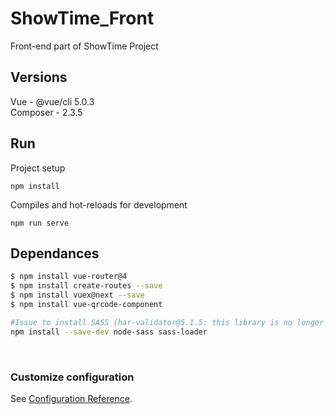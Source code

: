 # ShowTime_Front

Front-end part of ShowTime Project

## Versions

Vue - @vue/cli 5.0.3 \
Composer - 2.3.5

## Run

Project setup

```
npm install
```

Compiles and hot-reloads for development

```
npm run serve

```

## Dependances

```bash
$ npm install vue-router@4
$ npm install create-routes --save
$ npm install vuex@next --save
$ npm install vue-qrcode-component

#Issue to install SASS (har-validator@5.1.5: this library is no longer supported)
npm install --save-dev node-sass sass-loader
```

<br>

### Customize configuration

See [Configuration Reference](https://cli.vuejs.org/config/).
